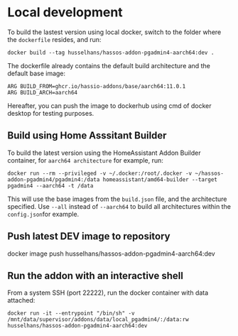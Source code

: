 # Local development

To build the lastest version using local docker, switch to the folder where the `dockerfile` resides, and run:

```
docker build --tag husselhans/hassos-addon-pgadmin4-aarch64:dev .
```
The dockerfile already contains the default build architecture and the default base image:

```
ARG BUILD_FROM=ghcr.io/hassio-addons/base/aarch64:11.0.1
ARG BUILD_ARCH=aarch64
```

Hereafter, you can push the image to dockerhub using cmd of docker desktop for testing purposes.


## Build using Home Asssitant Builder

To build the latest version using the HomeAssistant Addon Builder container, for `aarch64 architecture` for example, run:

```
docker run --rm --privileged -v ~/.docker:/root/.docker -v ~/hassos-addon-pgadmin4/pgadmin4:/data homeassistant/amd64-builder --target pgadmin4 --aarch64 -t /data
```

This will use the base images from the `build.json` file, and the architecture specified. Use `--all` instead of `--aarch64`  to build all architectures within the `config.json`for example.

## Push latest DEV image to repository

docker image push husselhans/hassos-addon-pgadmin4-aarch64:dev

## Run the addon with an interactive shell

From a system SSH (port 22222), run the docker container with data attached:

```
docker run -it --entrypoint "/bin/sh" -v /mnt/data/supervisor/addons/data/local_pgadmin4/:/data:rw  husselhans/hassos-addon-pgadmin4-aarch64:dev
```